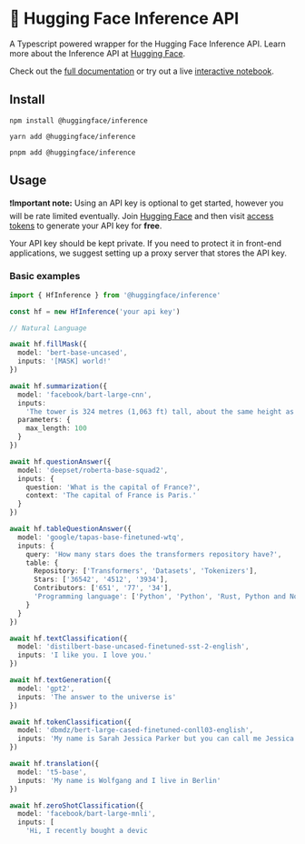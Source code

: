 # 🤗 Hugging Face Inference API

A Typescript powered wrapper for the Hugging Face Inference API. Learn more about the Inference API at [Hugging Face](https://huggingface.co/docs/api-inference/index).

Check out the [full documentation](https://huggingface.co/docs/huggingface.js/inference/README) or try out a live [interactive notebook](https://observablehq.com/@huggingface/hello-huggingface-js-inference).



## Install

```console
npm install @huggingface/inference

yarn add @huggingface/inference

pnpm add @huggingface/inference
```

## Usage

❗**Important note:** Using an API key is optional to get started, however you will be rate limited eventually. Join [Hugging Face](https://huggingface.co/join) and then visit [access tokens](https://huggingface.co/settings/tokens) to generate your API key for **free**. 

Your API key should be kept private. If you need to protect it in front-end applications, we suggest setting up a proxy server that stores the API key.

### Basic examples

```typescript
import { HfInference } from '@huggingface/inference'

const hf = new HfInference('your api key')

// Natural Language

await hf.fillMask({
  model: 'bert-base-uncased',
  inputs: '[MASK] world!'
})

await hf.summarization({
  model: 'facebook/bart-large-cnn',
  inputs:
    'The tower is 324 metres (1,063 ft) tall, about the same height as an 81-storey building, and the tallest structure in Paris. Its base is square, measuring 125 metres (410 ft) on each side. During its construction, the Eiffel Tower surpassed the Washington Monument to become the tallest man-made structure in the world, a title it held for 41 years until the Chrysler Building in New York City was finished in 1930.',
  parameters: {
    max_length: 100
  }
})

await hf.questionAnswer({
  model: 'deepset/roberta-base-squad2',
  inputs: {
    question: 'What is the capital of France?',
    context: 'The capital of France is Paris.'
  }
})

await hf.tableQuestionAnswer({
  model: 'google/tapas-base-finetuned-wtq',
  inputs: {
    query: 'How many stars does the transformers repository have?',
    table: {
      Repository: ['Transformers', 'Datasets', 'Tokenizers'],
      Stars: ['36542', '4512', '3934'],
      Contributors: ['651', '77', '34'],
      'Programming language': ['Python', 'Python', 'Rust, Python and NodeJS']
    }
  }
})

await hf.textClassification({
  model: 'distilbert-base-uncased-finetuned-sst-2-english',
  inputs: 'I like you. I love you.'
})

await hf.textGeneration({
  model: 'gpt2',
  inputs: 'The answer to the universe is'
})

await hf.tokenClassification({
  model: 'dbmdz/bert-large-cased-finetuned-conll03-english',
  inputs: 'My name is Sarah Jessica Parker but you can call me Jessica'
})

await hf.translation({
  model: 't5-base',
  inputs: 'My name is Wolfgang and I live in Berlin'
})

await hf.zeroShotClassification({
  model: 'facebook/bart-large-mnli',
  inputs: [
    'Hi, I recently bought a devic